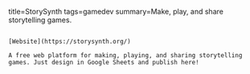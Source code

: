 title=StorySynth
tags=gamedev
summary=Make, play, and share storytelling games.
~~~~~~

[Website](https://storysynth.org/)

A free web platform for making, playing, and sharing storytelling games. Just design in Google Sheets and publish here!

